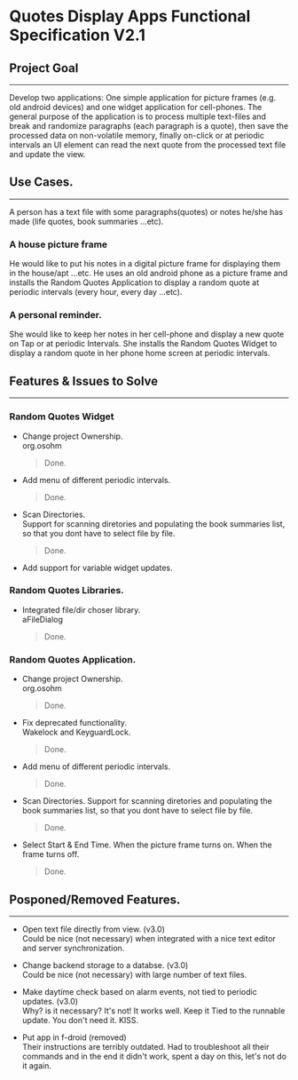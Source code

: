 Quotes Display Apps Functional Specification V2.1
=================================================

## Project Goal
---

Develop two applications: One simple application for picture frames (e.g. 
old android devices) and one widget application for cell-phones. The 
general purpose of the application is to process multiple text-files and 
break and randomize paragraphs (each paragraph is a quote), then save the 
processed data on non-volatile memory, finally on-click or at periodic 
intervals an UI element can read the next quote from the processed text 
file and update the view.

## Use Cases.
---

A person has a text file with some paragraphs(quotes) or notes he/she has 
made (life quotes, book summaries ...etc).

### A house picture frame

He would like to put his notes in a digital picture frame for displaying 
them in the house/apt ...etc. He uses an old android phone as a picture 
frame and installs the Random Quotes Application to display a random quote 
at periodic intervals (every hour, every day ...etc).

### A personal reminder.

She would like to keep her notes in her cell-phone and display a new quote 
on Tap or at periodic Intervals. She installs the Random Quotes Widget to 
display a random quote in her phone home screen at periodic intervals. 


## Features & Issues to Solve
---

### Random Quotes Widget

* Change project Ownership.  
    org.osohm  
    > Done.

* Add menu of different periodic intervals.  
    > Done.

* Scan Directories.  
    Support for scanning diretories and populating the book summaries list,  
    so that you dont have to select file by file.  
    > Done.

* Add support for variable widget updates.  
    
    
### Random Quotes Libraries.
* Integrated file/dir choser library.  
    aFileDialog  
    > Done.

### Random Quotes Application.

* Change project Ownership.  
    org.osohm  
    > Done.

* Fix deprecated functionality.  
    Wakelock and KeyguardLock.  
    > Done.

* Add menu of different periodic intervals.  
    > Done.

* Scan Directories.
    Support for scanning diretories and populating the book summaries list, 
    so that you dont have to select file by file.  
    > Done.
    
* Select Start & End Time.
    When the picture frame turns on. When the frame turns off.  
    > Done.

## Posponed/Removed Features.
---

* Open text file directly from view. (v3.0)  
    Could be nice (not necessary) when integrated with a nice text 
    editor and server synchronization.
 
* Change backend storage to a databse. (v3.0)  
    Could be nice (not necessary) with large number of text files.  

* Make daytime check based on alarm events, not tied to periodic updates. (v3.0)  
    Why? is it necessary? It's not! It works well. 
    Keep it Tied to the runnable update. You don't need it. KISS.

* Put app in f-droid (removed)  
    Their instructions are terribly outdated. Had to troubleshoot 
    all their commands and in the end it didn't work, spent a day 
    on this, let's not do it again.
    
